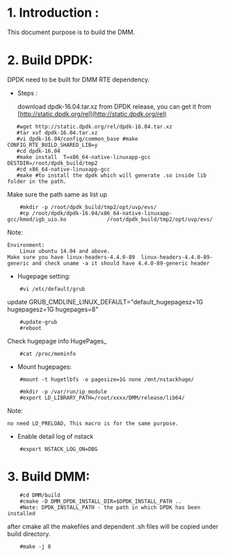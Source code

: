 # 1. Introduction : 
 This document purpose is to build the DMM.

# 2. Build DPDK:
DPDK need to be built for DMM RTE dependency.

- Steps :

  download dpdk-16.04.tar.xz from DPDK release, you can get it from [http://static.dpdk.org/rel](http://static.dpdk.org/rel)
```
   #wget http://static.dpdk.org/rel/dpdk-16.04.tar.xz
   #tar xvf dpdk-16.04.tar.xz
   #vi dpdk-16.04/config/common_base #make CONFIG_RTE_BUILD_SHARED_LIB=y
   #cd dpdk-16.04
   #make install  T=x86_64-native-linuxapp-gcc DESTDIR=/root/dpdk_build/tmp2
   #cd x86_64-native-linuxapp-gcc
   #make #to install the dpdk which will generate .so inside lib folder in the path.
```
Make sure the path same as list up
```
    #mkdir -p /root/dpdk_build/tmp2/opt/uvp/evs/
    #cp /root/dpdk/dpdk-16.04/x86_64-native-linuxapp-gcc/kmod/igb_uio.ko             /root/dpdk_build/tmp2/opt/uvp/evs/
```
Note:

    Environment:
        Linux ubuntu 14.04 and above.
    Make sure you have linux-headers-4.4.0-89  linux-headers-4.4.0-89-generic and check uname -a it should have 4.4.0-89-generic header

- Hugepage setting:

```
    #vi /etc/default/grub
```
update GRUB\_CMDLINE\_LINUX\_DEFAULT=&quot;default\_hugepagesz=1G hugepagesz=1G hugepages=8&quot;

```
    #update-grub
    #reboot
```
Check hugepage info HugePages_

```
    #cat /proc/meminfo
```
- Mount hugepages:

``` 
    #mount -t hugetlbfs -o pagesize=1G none /mnt/nstackhuge/
```

```
    #mkdir -p /var/run/ip_module
    #export LD_LIBRARY_PATH=/root/xxxx/DMM/release/lib64/
```
Note:

    no need LD_PRELOAD, This macro is for the same purpose.

- Enable detail log of nstack

```
    #export NSTACK_LOG_ON=DBG
```


# 3. Build DMM:

```
    #cd DMM/build
    #cmake -D DMM_DPDK_INSTALL_DIR=$DPDK_INSTALL_PATH ..
	#Note: DPDK_INSTALL_PATH - the path in which DPDK has been installed
```
 after cmake all the makefiles and dependent .sh files will be copied under build directory.

```
    #make -j 8
```
